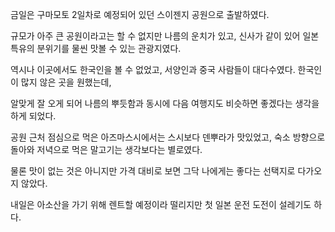 금일은 구마모토 2일차로 예정되어 있던 스이젠지 공원으로 출발하였다. 

규모가 아주 큰 공원이라고는 할 수 없지만 나름의 운치가 있고, 신사가 같이 있어 일본 특유의 분위기를 물씬 맛볼 수 있는 관광지였다. 

역시나 이곳에서도 한국인을 볼 수 없었고, 서양인과 중국 사람들이 대다수였다. 한국인이 많지 않은 곳을 원했는데, 

알맞게 잘 오게 되어 나름의 뿌듯함과 동시에 다음 여행지도 비슷하면 좋겠다는 생각을 하게 되었다. 

공원 근처 점심으로 먹은 아즈마스시에서는 스시보다 덴뿌라가 맛있었고, 숙소 방향으로 돌아와 저녁으로 먹은 말고기는 생각보다는 별로였다. 

물론 맛이 없는 것은 아니지만 가격 대비로 보면 그닥 나에게는 좋다는 선택지로 다가오지 않았다. 

내일은 아소산을 가기 위해 렌트할 예정이라 떨리지만 첫 일본 운전 도전이 설레기도 하다.
